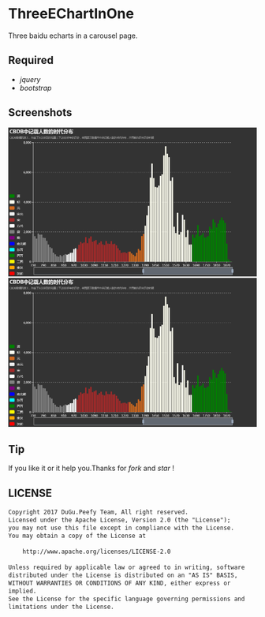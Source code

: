# ThreeEChartInOne

Three baidu echarts in a carousel page.

## Required 

* *jquery*
* *bootstrap*

## Screenshots

<img src="https://github.com/Peefy/ThreeEChartInOne/blob/master/images/1.png"/>

<img src="https://github.com/Peefy/ThreeEChartInOne/blob/master/images/2.png"/>

## Tip

If you like it or it help you.Thanks for *fork* and *star* !

## LICENSE

```
Copyright 2017 DuGu.Peefy Team, All right reserved.
Licensed under the Apache License, Version 2.0 (the "License");
you may not use this file except in compliance with the License.
You may obtain a copy of the License at

    http://www.apache.org/licenses/LICENSE-2.0

Unless required by applicable law or agreed to in writing, software
distributed under the License is distributed on an "AS IS" BASIS,
WITHOUT WARRANTIES OR CONDITIONS OF ANY KIND, either express or implied.
See the License for the specific language governing permissions and
limitations under the License.
```
